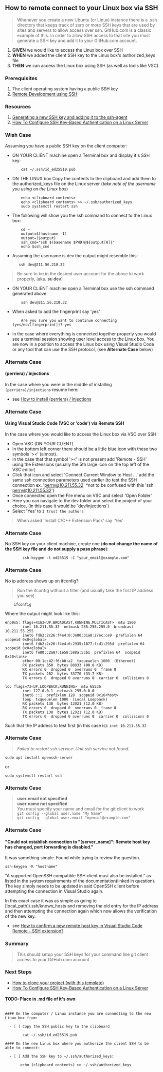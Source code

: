
## How to remote connect to your Linux box via SSH
> Whenever you create a new Ubuntu (or Linux) instance there is a .ssh directory that keeps track of zero or more SSH keys that are used by sites and servers to allow access over ssh. GitHub.com is a classic example of this. In order to allow SSH access to that site you must generate a SSH key and add it to your GitHub.com account.

 1. **GIVEN** we would like to access the Linux box over SSH
 2. **WHEN** we added the client SSH key to the Linux box's authorized_keys file
 3. **THEN** we can access the Linux box using SSH (as well as tools like VSC)

### Prerequisites
 1. The client operating system having a public SSH key
 2. [Remote Development using SSH](https://code.visualstudio.com/docs/remote/ssh)

### Resources
 1. [Generating a new SSH key and adding it to the ssh-agent](https://docs.github.com/en/authentication/connecting-to-github-with-ssh/generating-a-new-ssh-key-and-adding-it-to-the-ssh-agent)
 2. [How To Configure SSH Key-Based Authentication on a Linux Server](https://www.digitalocean.com/community/tutorials/how-to-configure-ssh-key-based-authentication-on-a-linux-server)

### Wish Case
Assuming you have a public SSH key on the client computer:

  - ON YOUR CLIENT machine open a Terminal box and display it's SSH key:

            cat ~/.ssh/id_ed25519.pub 

  - ON THE LINUX box Copy the contents to the clipboard and add them to the authorized_keys file on the Linux server (*take note of the username you using on the Linux box*)

            echo <clipboard contents>
            echo <clipboard contents> >> ~/.ssh/authorized_keys 
            sudo systemctl restart ssh

  - The following will show you the ssh command to connect to the Linux box:

            cd ~
            output=$(hostname -I)
            output=($output)
            ssh_cmd="ssh $(basename $PWD)@${output[0]}"
            echo $ssh_cmd

   - Assuming the username is dev the output might resemble this:

            ssh dev@211.56.210.32 

> Be sure to be in the desired user account for the above to work properly, (aka. **su dev**)

  - ON YOUR CLIENT machine open a Terminal box use the ssh command generated above:

            ssh dev@211.56.210.32 

  - When asked to add the fingerprint say 'yes'

            Are you sure you want to continue connecting (yes/no/[fingerprint])? yes

  - In the case where everything is connected together properly you would see a terminal session showing user level access to the Linux box. You are now in a position to access the Linux box using Visual Studio Code or any tool that can use the SSH protocol, (see **Alternate Case** below)

### Alternate Case
#### (perriera) / injections
In the case where you were in the middle of installing `(perriera)/injections` resume here:
- see [How to install (perriera) / injections](https://github.com/perriera/for_interfaces/blob/main/injections/README.md)

### Alternate Case 
#### Using Visual Studio Code (VSC or 'code') via Remote SSH
In the case where you would like to access the Linux box via VSC over SSH:
 - Open VSC (ON YOUR CLIENT) 
 - In the bottom left corner there should be a little blue icon with these two symbols '><' (almost).
 - In the case that that symbol '><' is not present add 'Remote - SSH' using the Extensions (usually the 5th large icon on the top left of the VSC editor)
 - Click that icon and select 'Connect Current Window to Host ...' add the same ssh connection parameters used earlier (to test the SSH connection ex. 'perry@10.211.55.32' *not to be confused with this 'ssh perry@10.211.55.32')
 - Once connected open the File menu on VSC and select 'Open Folder'
 - Here you can navigate to the dev folder and select the project of your choice, (in this case it would be `dev/injections')
 - Select 'Yes' to `I trust the authors`
 > When asked 'Install C/C++ Extension Pack' say 'Yes'

### Alternate Case
No SSH key on your client machine, create one (**do not change the name of the SSH key file and do not supply a pass phrase**):
```
		ssh-keygen -t ed25519 -C "your_email@example.com"
```

### Alternate Case
No ip address shows up on ifconfig?
> Run the ifconfig without a filter (and usually take the first IP address you see)
```
    ifconfig
```
Where the output might look like this:
```
enp0s5: flags=4163<UP,BROADCAST,RUNNING,MULTICAST>  mtu 1500
        inet 10.211.55.32  netmask 255.255.255.0  broadcast 10.211.55.255
        inet6 fdb2:2c26:f4e4:0:3e00:31a8:27ec:ce9  prefixlen 64  scopeid 0x0<global>
        inet6 fdb2:2c26:f4e4:0:2935:1877:fcd1:295d  prefixlen 64  scopeid 0x0<global>
        inet6 fe80::2a87:1e58:588a:5cb1  prefixlen 64  scopeid 0x20<link>
        ether 00:1c:42:f6:b0:a2  txqueuelen 1000  (Ethernet)
        RX packets 350  bytes 80833 (80.8 KB)
        RX errors 0  dropped 0  overruns 0  frame 0
        TX packets 282  bytes 33770 (33.7 KB)
        TX errors 0  dropped 0 overruns 0  carrier 0  collisions 0

lo: flags=73<UP,LOOPBACK,RUNNING>  mtu 65536
        inet 127.0.0.1  netmask 255.0.0.0
        inet6 ::1  prefixlen 128  scopeid 0x10<host>
        loop  txqueuelen 1000  (Local Loopback)
        RX packets 138  bytes 12021 (12.0 KB)
        RX errors 0  dropped 0  overruns 0  frame 0
        TX packets 138  bytes 12021 (12.0 KB)
        TX errors 0  dropped 0 overruns 0  carrier 0  collisions 0

```
Such that the IP addess to test first (in this case is): ` inet 10.211.55.32 `

### Alternate Case
> *Failed to restart ssh.service: Unit ssh.service not found.*
```
sudo apt install openssh-server
```
or
```
sudo systemctl restart ssh
```
### Alternate Case
> **user.email not specified**<br/>
> **user.name not specified**<br/>
> You must specify your name and email for the git client to work<br/>
>  `git config --global user.name "My Name"`<br/>
> `git config --global user.email "myemail@example.com"`

### Alternate Case
#### "Could not establish connection to "[server_name]": Remote host key has changed, port forwarding is disabled."
It was something simple. Found while trying to review the question.
```
ssh-keygen -R "hostname"
```

"A supported OpenSSH compatible SSH client must also be installed." as listed in the system requirements of the documentation(linked in question). The key simply needs to be updated in said OpenSSH client before attempting the connection in Visual Studio again.

In this exact case it was as simple as going to [local_path]/.ssh/known_hosts and removing the old entry for the IP address and then attempting the connection again which now allows the verification of the new key.
- see [How to confirm a new remote host key in Visual Studio Code Remote - SSH extension?](https://stackoverflow.com/questions/64758096/how-to-confirm-a-new-remote-host-key-in-visual-studio-code-remote-ssh-extensio)

### Summary
> This should setup your SSH keys for your command line git client access to your GitHub.com account

### Next Steps
- [How to clone your project (with this template)](https://github.com/perriera/extras_dbo/blob/dev/docs/CLONE.md)
- [How To Configure SSH Key-Based Authentication on a Linux Server](https://www.digitalocean.com/community/tutorials/how-to-configure-ssh-key-based-authentication-on-a-linux-server)


#### TODO: Place in .md file of it's own
```

#### On the computer / Linux instance you are connecting to the new Linux box from:

  - [ ] Copy the SSH public key to the clipboard 
  
  		cat ~/.ssh/id_ed25519.pub 

#### On the new Linux box where you authorize the client SSH to be able to connect:

  - [ ] Add the SSH key to ~/.ssh/authorized_keys:

	   echo (clipboard contents) >> ~/.ssh/authorized_keys


```
